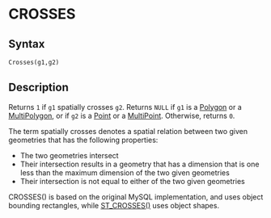 # CROSSES

## Syntax

```sql
Crosses(g1,g2)
```

## Description

Returns `1` if `g1` spatially crosses `g2`. Returns `NULL` if `g1` is
a [Polygon](/sql-statements-structure/geographic-geometric-features/geometry-constructors/polygon/) or a [MultiPolygon](/sql-statements-structure/geographic-geometric-features/geometry-constructors/multipolygon/), or if `g2` is a
[Point](/sql-statements-structure/geographic-geometric-features/geometry-constructors/point/) or a [MultiPoint](/sql-statements-structure/geographic-geometric-features/geometry-constructors/multipoint/). Otherwise, returns `0`.

The term spatially crosses denotes a spatial relation between two
given geometries that has the following properties:

- The two geometries intersect
- Their intersection results in a geometry that has a dimension that is one
  less than the maximum dimension of the two given geometries
- Their intersection is not equal to either of the two given geometries

CROSSES() is based on the original MySQL implementation, and uses object bounding rectangles, while [ST_CROSSES()](/kb/en/st_crosses/) uses object shapes.